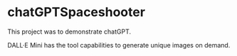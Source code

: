 # chatGPTSpaceshooter

This project was to demonstrate chatGPT.

DALL·E Mini has the tool capabilities to generate unique images on demand. 
